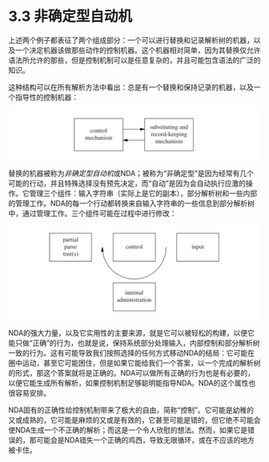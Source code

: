 # 3.3 非确定型自动机

上述两个例子都表征了两个组成部分：一个可以进行替换和记录解析树的机器，以及一个决定机器该做那些动作的控制机器。这个机器相对简单，因为其替换仅允许语法所允许的那些，但是控制机制可以是任意复杂的，并且可能包含语法的广泛的知识。

这种结构可以在所有解析方法中看出：总是有一个替换和保持记录的机器，以及一个指导性的控制机器：

![图1](../../img/3.3_1.jpg)

替换的机器被称为*非确定型自动机*或NDA；被称为“非确定型”是因为经常有几个可能的行动，并且特殊选择没有预先决定，而“自动”是因为会自动执行应激的操作。它管理三个组件：输入字符串（实际上是它的副本），部分解析树和一些内部的管理工作。NDA的每一个行动都转换来自输入字符串的一些信息到部分解析树中，通过管理工作。三个组件可能在过程中进行修改：

![图2](../../img/3.3_2.jpg)

NDA的强大力量，以及它实用性的主要来源，就是它可以被轻松的构建，以便它能只做“正确”的行为，也就是说，保持系统部分处理输入，内部控制和部分解析树一致的行为。这有可能导致我们按照选择的任何方式移动NDA的结局：它可能在圈中运动，甚至它可能困住，但是如果它能给我们一个答案，以一个完成的解析树的形式，那这个答案就将是正确的。NDA可以做所有正确的行为也是有必要的，以便它能生成所有解析，如果控制机制足够聪明能指导NDA。NDA的这个属性也很容易安排。

NDA固有的正确性给控制机制带来了极大的自由，简称“控制”。它可能是幼稚的又或成熟的，它可能是麻烦的又或是有效的，它甚至可能是错的，但它绝不可能会使NDA生成一个不正确的解析；而这是一个令人欣慰的想法。然而，如果它是错误的，那可能会是NDA错失一个正确的鸡西，导致无限循环，或在不应该的地方被卡住。